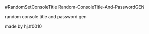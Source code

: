 #RandomSetConsoleTitle
Random-ConsoleTitle-And-PasswordGEN

random console title and password gen

made by hj.#0010

